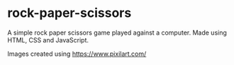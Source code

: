 # rock-paper-scissors

A simple rock paper scissors game played against a computer. Made using HTML, CSS and JavaScript.

Images created using https://www.pixilart.com/
